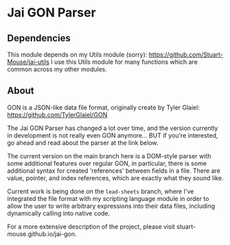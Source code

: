# Jai GON Parser

## Dependencies

This module depends on my Utils module (sorry): https://github.com/Stuart-Mouse/jai-utils
I use this Utils module for many functions which are common across my other modules.


## About

GON is a JSON-like data file format, originally create by Tyler Glaiel: https://github.com/TylerGlaiel/GON

The Jai GON Parser has changed a lot over time, and the version currently in development is not really even GON anymore...
BUT if you're interested, go ahead and read about the parser at the link below. 

The current version on the main branch here is a DOM-style parser with some additional features over regular GON, in particular, there is some additional syntax for created 'references' between fields in a file.
There are value, pointer, and index references, which are exactly what they sound like.

Current work is being done on the `lead-sheets` branch, where I've integrated the file format with my scripting language module in order to allow the user to write arbitrary expressions into their data files, including dynamically calling into native code.

For a more extensive description of the project, please visit stuart-mouse.github.io/jai-gon.

